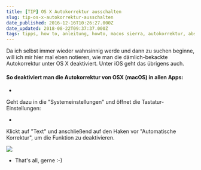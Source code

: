 ```yaml
---
title: [TIP] OS X Autokorrektur ausschalten
slug: tip-os-x-autokorrektur-ausschalten
date_published: 2016-12-16T10:26:27.000Z
date_updated: 2018-08-22T09:37:37.000Z
tags: tipps, how to, anleitung, howto, macos sierra, autokorrektur, abschalten
---
```


Da ich selbst immer wieder wahnsinnig werde und dann zu suchen beginne, will ich mir hier mal eben notieren, wie man die dämlich-bekackte Autokorrektur unter OS X deaktiviert. Unter iOS geht das übrigens auch. 

#### So deaktiviert man die Autokorrektur von OSX (macOS) in allen Apps:

- 
Geht dazu in die "Systemeinstellungen" und öffnet die Tastatur-Einstellungen:

- 
Klickt auf "Text" und anschließend auf den Haken vor "Automatische Korrektur", um die Funktion zu deaktivieren.

![](__GHOST_URL__/content/images/2016/12/Bildschirmfoto-2016-12-14-um-20.44.41.png)

- That's all, gerne :-)

